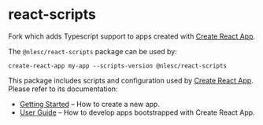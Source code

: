 # react-scripts

Fork which adds Typescript support to apps created with [Create React App](https://github.com/facebookincubator/create-react-app).

The `@nlesc/react-scripts` package can be used by:

```
create-react-app my-app --scripts-version @nlesc/react-scripts
```

This package includes scripts and configuration used by [Create React App](https://github.com/facebookincubator/create-react-app).<br>
Please refer to its documentation:

* [Getting Started](https://github.com/facebookincubator/create-react-app/blob/master/README.md#getting-started) – How to create a new app.
* [User Guide](https://github.com/facebookincubator/create-react-app/blob/master/packages/react-scripts/template/README.md) – How to develop apps bootstrapped with Create React App.
